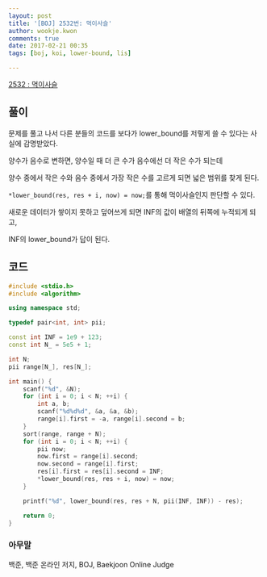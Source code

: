 ```yaml
---
layout: post
title: '[BOJ] 2532번: 먹이사슬'
author: wookje.kwon
comments: true
date: 2017-02-21 00:35
tags: [boj, koi, lower-bound, lis]

---
```


[2532 : 먹이사슬](https://www.acmicpc.net/problem/2532)

## 풀이

문제를 풀고 나서 다른 분들의 코드를 보다가 lower_bound를 저렇게 쓸 수 있다는 사실에 감명받았다.    

양수가 음수로 변하면, 양수일 때 더 큰 수가 음수에선 더 작은 수가 되는데    

양수 중에서 작은 수와 음수 중에서 가장 작은 수를 고르게 되면 넓은 범위를 찾게 된다.  

`*lower_bound(res, res + i, now) = now;`를 통해 먹이사슬인지 판단할 수 있다.  

새로운 데이터가 쌓이지 못하고 덮어쓰게 되면 INF의 값이 배열의 뒤쪽에 누적되게 되고,  

INF의 lower_bound가 답이 된다.  

## 코드

```cpp
#include <stdio.h>
#include <algorithm>

using namespace std;

typedef pair<int, int> pii;

const int INF = 1e9 + 123;
const int N_ = 5e5 + 1;

int N;
pii range[N_], res[N_];

int main() {
	scanf("%d", &N);
	for (int i = 0; i < N; ++i) {
		int a, b;
		scanf("%d%d%d", &a, &a, &b);
		range[i].first = -a, range[i].second = b;
	}
	sort(range, range + N);
	for (int i = 0; i < N; ++i) {
		pii now;
		now.first = range[i].second;
		now.second = range[i].first;
		res[i].first = res[i].second = INF;
		*lower_bound(res, res + i, now) = now;
	}

	printf("%d", lower_bound(res, res + N, pii(INF, INF)) - res);

	return 0;
}
```

### 아무말  
백준, 백준 온라인 저지, BOJ, Baekjoon Online Judge
